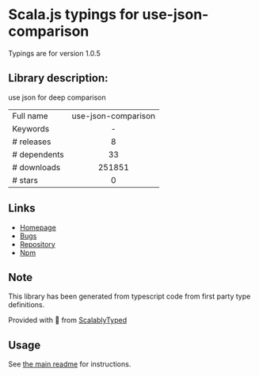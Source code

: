 
# Scala.js typings for use-json-comparison

Typings are for version 1.0.5

## Library description:
use json for deep comparison

|                    |                 |
| ------------------ | :-------------: |
| Full name          | use-json-comparison |
| Keywords           | - |
| # releases         | 8 |
| # dependents       | 33 |
| # downloads        | 251851 |
| # stars            | 0 |

## Links
- [Homepage](https://github.com/chenshuai2144/useJSONComparison#readme)
- [Bugs](https://github.com/chenshuai2144/useJSONComparison/issues)
- [Repository](https://github.com/chenshuai2144/useJSONComparison)
- [Npm](https://www.npmjs.com/package/use-json-comparison)
    


## Note
This library has been generated from typescript code from first party type definitions.

Provided with :purple_heart: from [ScalablyTyped](https://github.com/oyvindberg/ScalablyTyped)

## Usage
See [the main readme](../../readme.md) for instructions.


